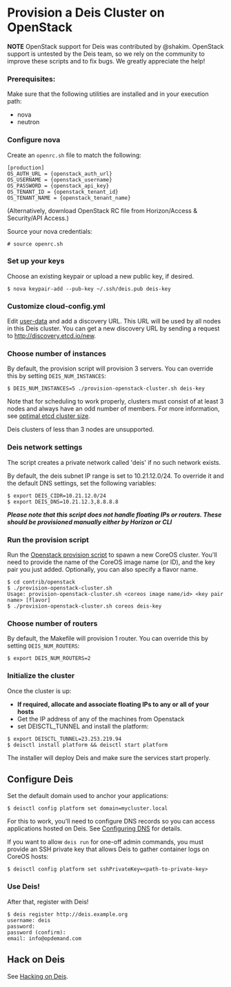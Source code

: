# Provision a Deis Cluster on OpenStack

**NOTE**
OpenStack support for Deis was contributed by @shakim. OpenStack support is untested by the Deis team, so we rely on the community to improve these scripts and to fix bugs.
We greatly appreciate the help!

### Prerequisites:
Make sure that the following utilities are installed and in your execution path:
- nova
- neutron

### Configure nova
Create an `openrc.sh` file to match the following:
```
[production]
OS_AUTH_URL = {openstack_auth_url}
OS_USERNAME = {openstack_username}
OS_PASSWORD = {openstack_api_key}
OS_TENANT_ID = {openstack_tenant_id}
OS_TENANT_NAME = {openstack_tenant_name}
```

(Alternatively, download OpenStack RC file from Horizon/Access & Security/API Access.)

Source your nova credentials:

```console
# source openrc.sh
```

### Set up your keys
Choose an existing keypair or upload a new public key, if desired.

```console
$ nova keypair-add --pub-key ~/.ssh/deis.pub deis-key
```

### Customize cloud-config.yml
Edit [user-data](../coreos/user-data) and add a discovery URL. This URL will be used by all nodes in this Deis cluster. You can get a new discovery URL by sending a request to http://discovery.etcd.io/new.

### Choose number of instances
By default, the provision script will provision 3 servers. You can override this by setting `DEIS_NUM_INSTANCES`:
```console
$ DEIS_NUM_INSTANCES=5 ./provision-openstack-cluster.sh deis-key
```

Note that for scheduling to work properly, clusters must consist of at least 3 nodes and always have an odd number of members.
For more information, see [optimal etcd cluster size](https://github.com/coreos/etcd/blob/master/Documentation/optimal-cluster-size.md).

Deis clusters of less than 3 nodes are unsupported.

### Deis network settings
The script creates a private network called 'deis' if no such network exists.

By default, the deis subnet IP range is set to 10.21.12.0/24. To override it and the default DNS settings, set the following variables:
```console
$ export DEIS_CIDR=10.21.12.0/24
$ export DEIS_DNS=10.21.12.3,8.8.8.8
```

**_Please note that this script does not handle floating IPs or routers. These should be provisioned manually either by Horizon or CLI_**

### Run the provision script
Run the [Openstack provision script](provision-openstack-cluster.sh) to spawn a new CoreOS cluster.
You'll need to provide the name of the CoreOS image name (or ID), and the key pair you just added. Optionally, you can also specify a flavor name.
```console
$ cd contrib/openstack
$ ./provision-openstack-cluster.sh
Usage: provision-openstack-cluster.sh <coreos image name/id> <key pair name> [flavor]
$ ./provision-openstack-cluster.sh coreos deis-key
```

### Choose number of routers
By default, the Makefile will provision 1 router. You can override this by setting `DEIS_NUM_ROUTERS`:
```console
$ export DEIS_NUM_ROUTERS=2
```

### Initialize the cluster
Once the cluster is up:
* **If required, allocate and associate floating IPs to any or all of your hosts**
* Get the IP address of any of the machines from Openstack
* set DEISCTL_TUNNEL and install the platform:

```console
$ export DEISCTL_TUNNEL=23.253.219.94
$ deisctl install platform && deisctl start platform
```

The installer will deploy Deis and make sure the services start properly.

## Configure Deis
Set the default domain used to anchor your applications:

```console
$ deisctl config platform set domain=mycluster.local
```

For this to work, you'll need to configure DNS records so you can access applications hosted on Deis. See [Configuring DNS](http://docs.deis.io/en/latest/installing_deis/configure-dns/) for details.

If you want to allow `deis run` for one-off admin commands, you must provide an SSH private key that allows Deis to gather container logs on CoreOS hosts:

```console
$ deisctl config platform set sshPrivateKey=<path-to-private-key>
```

### Use Deis!
After that, register with Deis!
```console
$ deis register http://deis.example.org
username: deis
password:
password (confirm):
email: info@opdemand.com
```

## Hack on Deis

See [Hacking on Deis](http://docs.deis.io/en/latest/contributing/hacking/).
